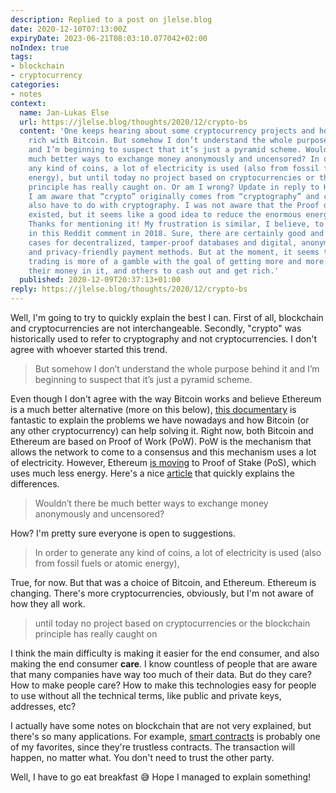 ```yaml
---
description: Replied to a post on jlelse.blog
date: 2020-12-10T07:13:00Z
expiryDate: 2023-06-21T08:03:10.077042+02:00
noIndex: true
tags:
- blockchain
- cryptocurrency
categories:
- notes
context:
  name: Jan-Lukas Else
  url: https://jlelse.blog/thoughts/2020/12/crypto-bs
  content: 'One keeps hearing about some cryptocurrency projects and how people got
    rich with Bitcoin. But somehow I don’t understand the whole purpose behind it
    and I’m beginning to suspect that it’s just a pyramid scheme. Wouldn’t there be
    much better ways to exchange money anonymously and uncensored? In order to generate
    any kind of coins, a lot of electricity is used (also from fossil fuels or atomic
    energy), but until today no project based on cryptocurrencies or the blockchain
    principle has really caught on. Or am I wrong? Update in reply to Henrique Dias:
    I am aware that “crypto” originally comes from “cryptography” and cryptocurrencies
    also have to do with cryptography. I was not aware that the Proof of Stake concept
    existed, but it seems like a good idea to reduce the enormous energy consumption.
    Thanks for mentioning it! My frustration is similar, I believe, to that posted
    in this Reddit comment in 2018. Sure, there are certainly good and useful use
    cases for decentralized, tamper-proof databases and digital, anonymous, uncensored
    and privacy-friendly payment methods. But at the moment, it seems to me that cryptocurrency
    trading is more of a gamble with the goal of getting more and more people to invest
    their money in it, and others to cash out and get rich.'
  published: 2020-12-09T20:37:13+01:00
reply: https://jlelse.blog/thoughts/2020/12/crypto-bs
---
```


Well, I'm going to try to quickly explain the best I can. First of all, blockchain and cryptocurrencies are not interchangeable. Secondly, "crypto" was historically used to refer to cryptography and not cryptocurrencies. I don't agree with whoever started this trend.

> But somehow I don’t understand the whole purpose behind it and I’m beginning to suspect that it’s just a pyramid scheme.

Even though I don't agree with the way Bitcoin works and believe Ethereum is a much better alternative (more on this below), [this documentary](https://vimeo.com/ondemand/bitcoin) is fantastic to explain the problems we have nowadays and how Bitcoin (or any other cryptocurrency) can help solving it. Right now, both Bitcoin and Ethereum are based on Proof of Work (PoW). PoW is the mechanism that allows the network to come to a consensus and this mechanism uses a lot of electricity. However, Ethereum [is moving](https://ethereum.org/en/developers/docs/consensus-mechanisms/pos/) to Proof of Stake (PoS), which uses much less energy. Here's a nice [article](https://www.exodus.io/blog/proof-of-work-vs-proof-of-stake/) that quickly explains the differences.

> Wouldn’t there be much better ways to exchange money anonymously and uncensored?

How? I'm pretty sure everyone is open to suggestions.

> In order to generate any kind of coins, a lot of electricity is used (also from fossil fuels or atomic energy),

True, for now. But that was a choice of Bitcoin, and Ethereum. Ethereum is changing. There's more cryptocurrencies, obviously, but I'm not aware of how they all work.

> until today no project based on cryptocurrencies or the blockchain principle has really caught on

I think the main difficulty is making it easier for the end consumer, and also making the end consumer **care**. I know countless of people that are aware that many companies have way too much of their data. But do they care? How to make people care? How to make this technologies easy for people to use without all the technical terms, like public and private keys, addresses, etc?

I actually have some notes on blockchain that are not very explained, but there's so many applications. For example, [smart contracts](https://en.wikipedia.org/wiki/Smart_contract) is probably one of my favorites, since they're trustless contracts. The transaction will happen, no matter what. You don't need to trust the other party.

Well, I have to go eat breakfast 😅 Hope I managed to explain something!
